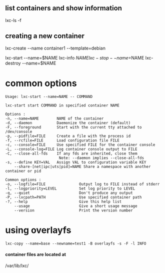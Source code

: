 

## list containers and show information
lxc-ls -f

## creating a new container
lxc-create --name container1 --template=debian

lxc-start --name=$NAME
lxc-info $NAME
lxc-stop --name=$NAME
lxc-destroy --name=$NAME

# common options

    Usage: lxc-start --name=NAME -- COMMAND

    lxc-start start COMMAND in specified container NAME

    Options :
    -n, --name=NAME        NAME of the container
    -d, --daemon           Daemonize the container (default)
    -F, --foreground       Start with the current tty attached to /dev/console
    -p, --pidfile=FILE     Create a file with the process id
    -f, --rcfile=FILE      Load configuration file FILE
    -c, --console=FILE     Use specified FILE for the container console
    -L, --console-log=FILE Log container console output to FILE
    -C, --close-all-fds    If any fds are inherited, close them
                            Note: --daemon implies --close-all-fds
    -s, --define KEY=VAL   Assign VAL to configuration variable KEY
        --share-[net|ipc|uts|pid]=NAME Share a namespace with another container or pid

    Common options :
    -o, --logfile=FILE               Output log to FILE instead of stderr
    -l, --logpriority=LEVEL          Set log priority to LEVEL
    -q, --quiet                      Don't produce any output
    -P, --lxcpath=PATH               Use specified container path
    -?, --help                       Give this help list
        --usage                      Give a short usage message
        --version                    Print the version number


# using overlayfs
    lxc-copy --name=base --newname=test1 -B overlayfs -s -F -l INFO


#### container files are located at
/var/lib/lxc/
